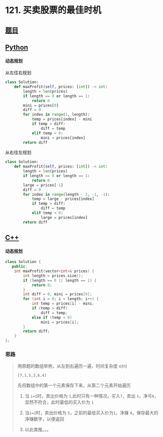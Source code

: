 # 121. 买卖股票的最佳时机

## [题目](https://leetcode-cn.com/problems/best-time-to-buy-and-sell-stock/)

## [Python](./121.%20买卖股票的最佳时机.py)

#### 动态规划

从左往右规划

``` python
class Solution:
    def maxProfit(self, prices: [int]) -> int:
        length = len(prices)
        if length == 0 or length == 1:
            return 0
        mini = prices[0]
        diff = 0
        for index in range(1, length):
            temp = prices[index] - mini
            if temp > diff:
                diff = temp
            elif temp < 0:
                mini = prices[index]
        return diff
```

从右往左规划

``` python
class Solution:
    def maxProfit(self, prices: [int]) -> int:
        length = len(prices)
        if length == 0 or length == 1:
            return 0
        large = prices[-1]
        diff = 0
        for index in range(length - 2, -1, -1):
            temp = large - prices[index]
            if temp > diff:
                diff = temp
            elif temp < 0:
                large = prices[index]
        return diff
```



## [C++](./121.%20买卖股票的最佳时机.cc)

#### 动态规划

``` c++
class Solution {
   public:
    int maxProfit(vector<int>& prices) {
        int length = prices.size();
        if (length == 0 || length == 1) {
            return 0;
        }
        int diff = 0, mini = prices[0];
        for (int i = 0; i < length; i++) {
            int temp = prices[i] - mini;
            if (temp > diff)
                diff = temp;
            else if (temp < 0)
                mini = prices[i];
        }
        return diff;
    }
};
```



### 思路

> 用原题的数组举例，从左到右遍历一遍，时间复杂度 o(n)
>
> `[7,1,5,3,6,4]`
>
> 先将数组中的第一个元素保存下来，从第二个元素开始遍历
>
> 1. 当 `i=1`时，卖出价格为 `1`,此时只有一种情况，买入`7`，卖出 `1`，净亏`6`，显然不符合，此时最低的买入价为 `1`
>
> 2. 当`i=2`时，卖出价格为 `5`，之前的最低买入价为`1`，净赚 `4`，保存最大的净赚数字，以便返回
> 3. 以此类推。。。



